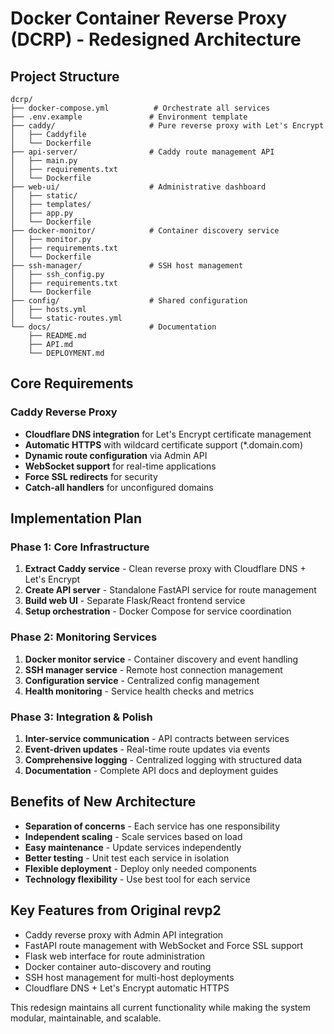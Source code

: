 # Docker Container Reverse Proxy (DCRP) - Redesigned Architecture

## Project Structure
```
dcrp/
├── docker-compose.yml          # Orchestrate all services
├── .env.example               # Environment template
├── caddy/                     # Pure reverse proxy with Let's Encrypt
│   ├── Caddyfile
│   └── Dockerfile
├── api-server/                # Caddy route management API
│   ├── main.py
│   ├── requirements.txt
│   └── Dockerfile
├── web-ui/                    # Administrative dashboard
│   ├── static/
│   ├── templates/
│   ├── app.py
│   └── Dockerfile
├── docker-monitor/            # Container discovery service
│   ├── monitor.py
│   ├── requirements.txt
│   └── Dockerfile
├── ssh-manager/               # SSH host management
│   ├── ssh_config.py
│   ├── requirements.txt
│   └── Dockerfile
├── config/                    # Shared configuration
│   ├── hosts.yml
│   └── static-routes.yml
└── docs/                      # Documentation
    ├── README.md
    ├── API.md
    └── DEPLOYMENT.md
```

## Core Requirements

### Caddy Reverse Proxy
- **Cloudflare DNS integration** for Let's Encrypt certificate management
- **Automatic HTTPS** with wildcard certificate support (*.domain.com)
- **Dynamic route configuration** via Admin API
- **WebSocket support** for real-time applications
- **Force SSL redirects** for security
- **Catch-all handlers** for unconfigured domains

## Implementation Plan

### Phase 1: Core Infrastructure
1. **Extract Caddy service** - Clean reverse proxy with Cloudflare DNS + Let's Encrypt
2. **Create API server** - Standalone FastAPI service for route management
3. **Build web UI** - Separate Flask/React frontend service
4. **Setup orchestration** - Docker Compose for service coordination

### Phase 2: Monitoring Services  
1. **Docker monitor service** - Container discovery and event handling
2. **SSH manager service** - Remote host connection management
3. **Configuration service** - Centralized config management
4. **Health monitoring** - Service health checks and metrics

### Phase 3: Integration & Polish
1. **Inter-service communication** - API contracts between services
2. **Event-driven updates** - Real-time route updates via events
3. **Comprehensive logging** - Centralized logging with structured data
4. **Documentation** - Complete API docs and deployment guides

## Benefits of New Architecture
- **Separation of concerns** - Each service has one responsibility
- **Independent scaling** - Scale services based on load
- **Easy maintenance** - Update services independently
- **Better testing** - Unit test each service in isolation
- **Flexible deployment** - Deploy only needed components
- **Technology flexibility** - Use best tool for each service

## Key Features from Original revp2
- Caddy reverse proxy with Admin API integration
- FastAPI route management with WebSocket and Force SSL support
- Flask web interface for route administration
- Docker container auto-discovery and routing
- SSH host management for multi-host deployments
- Cloudflare DNS + Let's Encrypt automatic HTTPS

This redesign maintains all current functionality while making the system modular, maintainable, and scalable.
